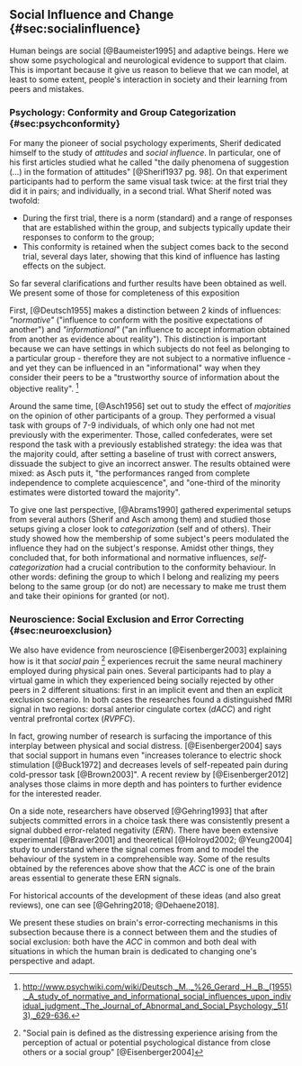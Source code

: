 
## Social Influence and Change {#sec:socialinfluence}

Human beings are social [@Baumeister1995] and adaptive beings. Here we show some psychological and neurological evidence to support that claim. This is important because it give us reason to believe that we can model, at least to some extent, people's interaction in society and their learning from peers and mistakes.

### Psychology: Conformity and Group Categorization {#sec:psychconformity}

For many the pioneer of social psychology experiments, Sherif dedicated himself to the study of _attitudes_ and _social influence_. In particular, one of his first articles studied what he called  "the daily phenomena of suggestion (…) in the formation of attitudes" [@Sherif1937 pg. 98]. On that experiment participants had to perform the same visual task twice: at the first trial they did it in pairs; and individually, in a second trial. What Sherif noted was twofold:

- During the first trial, there is a norm (standard) and a range of responses that are established within the group, and subjects typically update their responses to conform to the group;
- This conformity is retained when the subject comes back to the second trial, several days later, showing that this kind of influence has lasting effects on the subject.

So far several clarifications and further results have been obtained as well. We present some of those for completeness of this exposition

First, [@Deutsch1955] makes a distinction between 2 kinds of influences: _"normative"_ ("influence to conform with the positive expectations of another") and _"informational"_ ("an influence to accept information obtained from another as evidence about reality"). This distinction is important because we can have settings in which subjects do not feel as belonging to a particular group - therefore they are not subject to a normative influence - and yet they can be influenced in an "informational" way when they consider their peers to be a "trustworthy source of information about the objective reality". [^psychwiki]

Around the same time, [@Asch1956] set out to study the effect of _majorities_ on the opinion of other participants of a group. They performed a visual task with groups of 7-9 individuals, of which only one had not met previously with the experimenter. Those, called confederates, were set respond the task with a previously established strategy: the idea was that the majority could, after setting a baseline of trust with correct answers, dissuade the subject to give an incorrect answer. The results obtained were mixed: as Asch puts it, "the performances ranged from complete independence to complete acquiescence", and "one-third of the minority estimates were distorted toward the majority".

To give one last perspective, [@Abrams1990] gathered experimental setups from several authors (Sherif and Asch among them) and studied those setups giving a closer look to _categorization_ (self and of others). Their study showed how the membership of some subject's peers modulated the influence they had on the subject's response. Amidst other things, they concluded that, for both informational and normative influences, _self-categorization_ had a crucial contribution to the conformity behaviour. In other words: defining the group to which I belong and realizing my peers belong to the same group (or do not) are necessary to make me trust them and take their opinions for granted (or not).

### Neuroscience: Social Exclusion and Error Correcting {#sec:neuroexclusion}

We also have evidence from neuroscience [@Eisenberger2003] explaining how is it that _social pain_ [^socialpain] experiences recruit the same neural machinery employed during physical pain ones. Several participants had to play a virtual game in which they experienced being socially rejected by other peers in 2 different situations: first in an implicit event and then an explicit exclusion scenario. In both cases the researches found a distinguished fMRI signal in two regions: dorsal anterior cingulate cortex (_dACC_) and right ventral prefrontal cortex (_RVPFC_).

In fact, growing number of research is surfacing the importance of this interplay between physical and social distress. [@Eisenberger2004] says that social support in humans even "increases tolerance to electric shock stimulation [@Buck1972] and decreases levels of self-repeated pain during cold-pressor task [@Brown2003]". A recent review by [@Eisenberger2012] analyses those claims in more depth and has pointers to further evidence for the interested reader.
<!-- social estrangement -->

On a side note, researchers have observed [@Gehring1993] that after subjects committed errors in a choice task there was consistently present a signal dubbed error-related negativity (_ERN_). There have been extensive experimental [@Braver2001] and theoretical [@Holroyd2002; @Yeung2004] study to understand where the signal comes from and to model the behaviour of the system in a comprehensible way. Some of the results obtained by the references above show that the _ACC_ is one of the brain areas essential to generate these ERN signals.

For historical accounts of the development of these ideas (and also great reviews), one can see [@Gehring2018; @Dehaene2018].

We present these studies on brain's error-correcting mechanisms in this subsection because there is a connect between them and the studies of social exclusion: both have the _ACC_ in common and both deal with situations in which the human brain is dedicated to changing one's perspective and adapt.

[^psychwiki]:

    <http://www.psychwiki.com/wiki/Deutsch,_M.,_%26_Gerard,_H._B._(1955)._A_study_of_normative_and_informational_social_influences_upon_individual_judgment._The_Journal_of_Abnormal_and_Social_Psychology,_51(3),_629-636.>

[^socialpain]:

    "Social pain is defined as the distressing experience arising from the perception of actual or potential psychological distance from close others or a social group" [@Eisenberger2004]
